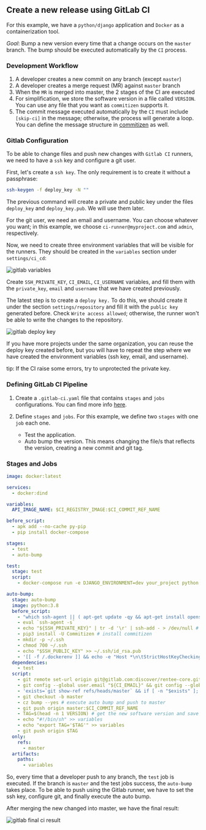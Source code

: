 ## Create a new release using GitLab CI

For this example, we have a `python/django` application and `Docker` as a containerization tool.

_Goal_: Bump a new version every time that a change occurs on the `master` branch. The bump should be executed automatically by the `CI` process.

### Development Workflow

1. A developer creates a new commit on any branch (except `master`)
2. A developer creates a merge request (MR) against `master` branch
3. When the `MR` is merged into master, the 2 stages of the CI are executed
4. For simplification, we store the software version in a file called `VERSION`. You can use any file that you want as `commitizen` supports it.
5. The commit message executed automatically by the `CI` must include `[skip-ci]` in the message; otherwise, the process will generate a loop. You can define the message structure in [commitizen](../bump.md) as well.

### Gitlab Configuration

To be able to change files and push new changes with `Gitlab CI` runners, we need to have a `ssh` key and configure a git user.

First, let's create a `ssh key`. The only requirement is to create it without a passphrase:

```bash
ssh-keygen -f deploy_key -N ""
```

The previous command will create a private and public key under the files `deploy_key` and `deploy_key.pub`. We will use them later.

For the git user, we need an email and username. You can choose whatever you want; in this example, we choose `ci-runner@myproject.com` and `admin`, respectively.

Now, we need to create three environment variables that will be visible for the runners. They should be created in the `variables` section under `settings/ci_cd`:

![gitlab variables](../images/gitlab_ci/gitlab_variables.png)

Create `SSH_PRIVATE_KEY`, `CI_EMAIL`, `CI_USERNAME` variables, and fill them with the `private_key`, `email` and `username` that we have created previously.

The latest step is to create a `deploy key.` To do this, we should create it under the section `settings/repository` and fill it with the `public key` generated before. Check `Write access allowed`; otherwise, the runner won't be able to write the changes to the repository.

![gitlab deploy key](../images/gitlab_ci/gitlab_deploy_key.png)

If you have more projects under the same organization, you can reuse the deploy key created before, but you will have to repeat the step where we have created the environment variables (ssh key, email, and username).

tip: If the CI raise some errors, try to unprotected the private key.

### Defining GitLab CI Pipeline

1. Create a `.gitlab-ci.yaml` file that contains `stages` and `jobs` configurations. You can find more info [here](https://docs.gitlab.com/ee/ci/quick_start/).

2. Define `stages` and `jobs`. For this example, we define two `stages` with one `job` each one.
   - Test the application.
   - Auto bump the version. This means changing the file/s that reflects the version, creating a new commit and git tag.

### Stages and Jobs

```yaml
image: docker:latest

services:
  - docker:dind

variables:
  API_IMAGE_NAME: $CI_REGISTRY_IMAGE:$CI_COMMIT_REF_NAME

before_script:
  - apk add --no-cache py-pip
  - pip install docker-compose

stages:
  - test
  - auto-bump

test:
  stage: test
  script:
    - docker-compose run -e DJANGO_ENVIRONMENT=dev your_project python manage.py test # run tests

auto-bump:
  stage: auto-bump
  image: python:3.8
  before_script:
    - "which ssh-agent || ( apt-get update -qy && apt-get install openssh-client -qqy )"
    - eval `ssh-agent -s`
    - echo "${SSH_PRIVATE_KEY}" | tr -d '\r' | ssh-add - > /dev/null # add ssh key
    - pip3 install -U Commitizen # install commitizen
    - mkdir -p ~/.ssh
    - chmod 700 ~/.ssh
    - echo "$SSH_PUBLIC_KEY" >> ~/.ssh/id_rsa.pub
    - '[[ -f /.dockerenv ]] && echo -e "Host *\n\tStrictHostKeyChecking no\n\n" > ~/.ssh/config'
  dependencies:
    - test
  script:
    - git remote set-url origin git@gitlab.com:discover/rentee-core.git # git configuration
    - git config --global user.email "${CI_EMAIL}" && git config --global user.name "${CI_USERNAME}"
    - 'exists=`git show-ref refs/heads/master` && if [ -n "$exists" ]; then git branch -D master; fi'
    - git checkout -b master
    - cz bump --yes # execute auto bump and push to master
    - git push origin master:$CI_COMMIT_REF_NAME
    - TAG=$(head -n 1 VERSION) # get the new software version and save into artifacts
    - echo "#!/bin/sh" >> variables
    - echo "export TAG='$TAG'" >> variables
    - git push origin $TAG
  only:
    refs:
      - master
  artifacts:
    paths:
      - variables
```

So, every time that a developer push to any branch, the `test` job is executed. If the branch is `master` and the test jobs success, the `auto-bump` takes place.
To be able to push using the Gitlab runner, we have to set the ssh key, configure git, and finally execute the auto bump.

After merging the new changed into master, we have the final result:

![gitlab final ci result](../images/gitlab_ci/gitlab_final_ci_result.png)
